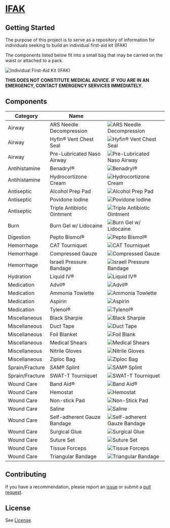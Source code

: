 # [IFAK](https://github.com/bitsandbullets/ifak)

## Getting Started

The purpose of this project is to serve as a repository of information for individuals seeking to build an individual first-aid kit (IFAK)

The components listed below fit into a small bag that may be carried on the waist or attached to a pack.

![Individual First-Aid Kit (IFAK)](images/ifak.png)

**THIS DOES NOT CONSTITUTE MEDICAL ADVICE. IF YOU ARE IN AN EMERGENCY, CONTACT EMERGENCY SERVICES IMMEDIATELY.**

## Components

| Category | Name | |
| --- | --- | --- |
| Airway | ARS Needle Decompression | ![ARS Needle Decompression](images/ars-needle-decompression.jpg) |
| Airway | Hyfin® Vent Chest Seal | ![Hyfin® Vent Chest Seal](images/hyfin-vent-chest-seal.jpg) |
| Airway | Pre-Lubricated Naso Airway | ![Pre-Lubricated Naso Airway](images/pre-lubricated-nasal-airway.jpg) |
| Antihistamine | Benadryl® | ![Benadryl®](images/benadryl.jpg) |
| Antihistamine | Hydrocortizone Cream | ![Hydrocortizone Cream](images/hydrocortisone-cream.jpg) |
| Antiseptic | Alcohol Prep Pad | ![Alcohol Prep Pad](images/sterile-alcohol-prep-pads.jpg) |
| Antiseptic | Povidone Iodine | ![Povidone Iodine](images/povidone-iodine.png) |
| Antiseptic | Triple Antibiotic Ointment | ![Triple Antibiotic Ointment](images/triple-antibiotic-ointment.jpg) |
| Burn | Burn Gel w/ Lidocaine | ![Burn Gel w/ Lidocaine](images/burn-jel.jpeg) |
| Digestion | Pepto Bismol® | ![Pepto Bismol®](images/pepto-bismol.jpg) |
| Hemorrhage | CAT Tourniquet | ![CAT Tourniquet](images/cat-tourniquet.jpg) |
| Hemorrhage | Compressed Gauze | ![Compressed Gauze](images/compressed-gauze.png) |
| Hemorrhage | Israeli Pressure Bandage | ![Israeli Pressure Bandage](images/israeli-bandage.jpg) |
| Hydration | Liquid IV® | ![Liquid IV®](images/liquid-iv.jpg) |
| Medication | Advil® | ![Advil®](images/advil.jpg) |
| Medication | Ammonia Towlette | ![Ammonia Towlette](images/ammonia-towlette.jpg) |
| Medication | Aspirin | ![Aspirin](images/aspirin.jpg) |
| Medication | Tylenol® | ![Tylenol®](images/tylenol.jpeg) |
| Miscellaneous | Black Sharpie | ![Black Sharpie](images/sharpie.jpeg) |
| Miscellaneous | Duct Tape | ![Duct Tape](images/duct-tape.jpeg) |
| Miscellaneous | Foil Blanket | ![Foil Blank](images/foil-blanket.jpg) |
| Miscellaneous | Medical Shears | ![Medical Shears](images/medical-shears.jpeg) |
| Miscellaneous | Nitrile Gloves | ![Nitrile Gloves](images/nitrile-gloves.jpeg) |
| Miscellaneous | Ziploc Bag | ![Ziploc Bag](images/ziploc-bag.jpg) |
| Sprain/Fracture | SAM® Splint | ![SAM® Splint](images/sam-splint.jpg) |
| Sprain/Fracture | SWAT-T Tourniquet | ![SWAT-T Tourniquet](images/swat-t.jpg) |
| Wound Care | Band Aid® | ![Band Aid®](images/band-aid.jpg) |
| Wound Care | Hemostat | ![Hemostat](images/hemostat.jpg) |
| Wound Care | Non-stick Pad | ![Non-Stick Pad](images/non-stick-pads.jpg) |
| Wound Care | Saline | ![Saline](images/saline.png) |
| Wound Care | Self-adherent Gauze Bandage | ![Self-adherent Gauze Bandage](images/self-adherent-gauze.jpeg) |
| Wound Care | Surgical Glue | ![Surgical Glue](images/surgical-glue.jpeg) |
| Wound Care | Suture Set | ![Suture Set](images/suture-kit.jpg) |
| Wound Care | Tissue Forceps | ![Tissue Forceps](images/tissue-forceps.jpg) |
| Wound Care | Triangular Bandage | ![Triangular Bandage](images/triangular-bandage.gif) |

## Contributing

If you have a recommendation, please report an [issue](https://docs.github.com/en/github/managing-your-work-on-github/creating-an-issue) or submit a [pull request](https://docs.github.com/en/github/collaborating-with-issues-and-pull-requests/creating-a-pull-request).

## License 

See [License](/LICENSE).
